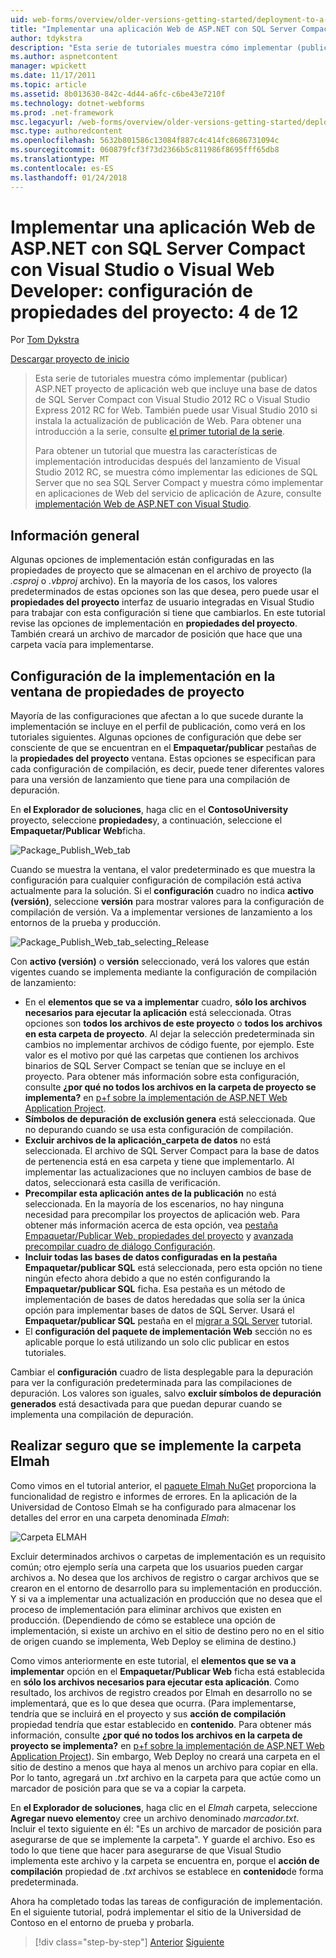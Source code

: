 ```yaml
---
uid: web-forms/overview/older-versions-getting-started/deployment-to-a-hosting-provider/deployment-to-a-hosting-provider-configuring-project-properties-4-of-12
title: "Implementar una aplicación Web de ASP.NET con SQL Server Compact con Visual Studio o Visual Web Developer: configuración de propiedades del proyecto: 4 de 12 | Documentos de Microsoft"
author: tdykstra
description: "Esta serie de tutoriales muestra cómo implementar (publicar) ASP.NET proyecto de aplicación web que incluye una base de datos de SQL Server Compact usando Visual Stu..."
ms.author: aspnetcontent
manager: wpickett
ms.date: 11/17/2011
ms.topic: article
ms.assetid: 8b013630-842c-4d44-a6fc-c6be43e7210f
ms.technology: dotnet-webforms
ms.prod: .net-framework
msc.legacyurl: /web-forms/overview/older-versions-getting-started/deployment-to-a-hosting-provider/deployment-to-a-hosting-provider-configuring-project-properties-4-of-12
msc.type: authoredcontent
ms.openlocfilehash: 5632b801586c13084f887c4c414fc8686731094c
ms.sourcegitcommit: 060879fcf3f73d2366b5c811986f8695fff65db8
ms.translationtype: MT
ms.contentlocale: es-ES
ms.lasthandoff: 01/24/2018
---
```

<a name="deploying-an-aspnet-web-application-with-sql-server-compact-using-visual-studio-or-visual-web-developer-configuring-project-properties---4-of-12"></a>Implementar una aplicación Web de ASP.NET con SQL Server Compact con Visual Studio o Visual Web Developer: configuración de propiedades del proyecto: 4 de 12
====================
Por [Tom Dykstra](https://github.com/tdykstra)

[Descargar proyecto de inicio](http://code.msdn.microsoft.com/Deploying-an-ASPNET-Web-4e31366b)

> Esta serie de tutoriales muestra cómo implementar (publicar) ASP.NET proyecto de aplicación web que incluye una base de datos de SQL Server Compact con Visual Studio 2012 RC o Visual Studio Express 2012 RC for Web. También puede usar Visual Studio 2010 si instala la actualización de publicación de Web. Para obtener una introducción a la serie, consulte [el primer tutorial de la serie](deployment-to-a-hosting-provider-introduction-1-of-12.md).
> 
> Para obtener un tutorial que muestra las características de implementación introducidas después del lanzamiento de Visual Studio 2012 RC, se muestra cómo implementar las ediciones de SQL Server que no sea SQL Server Compact y muestra cómo implementar en aplicaciones de Web del servicio de aplicación de Azure, consulte [implementación Web de ASP.NET con Visual Studio](../../deployment/visual-studio-web-deployment/introduction.md).


## <a name="overview"></a>Información general

Algunas opciones de implementación están configuradas en las propiedades de proyecto que se almacenan en el archivo de proyecto (la *.csproj* o *.vbproj* archivo). En la mayoría de los casos, los valores predeterminados de estas opciones son las que desea, pero puede usar el **propiedades del proyecto** interfaz de usuario integradas en Visual Studio para trabajar con esta configuración si tiene que cambiarlos. En este tutorial revise las opciones de implementación en **propiedades del proyecto**. También creará un archivo de marcador de posición que hace que una carpeta vacía para implementarse.

## <a name="configuring-deployment-settings-in-the-project-properties-window"></a>Configuración de la implementación en la ventana de propiedades de proyecto

Mayoría de las configuraciones que afectan a lo que sucede durante la implementación se incluye en el perfil de publicación, como verá en los tutoriales siguientes. Algunas opciones de configuración que debe ser consciente de que se encuentran en el **Empaquetar/publicar** pestañas de la **propiedades del proyecto** ventana. Estas opciones se especifican para cada configuración de compilación, es decir, puede tener diferentes valores para una versión de lanzamiento que tiene para una compilación de depuración.

En **el Explorador de soluciones**, haga clic en el **ContosoUniversity** proyecto, seleccione **propiedades**y, a continuación, seleccione el **Empaquetar/Publicar Web**ficha.

![Package_Publish_Web_tab](deployment-to-a-hosting-provider-configuring-project-properties-4-of-12/_static/image1.png)

Cuando se muestra la ventana, el valor predeterminado es que muestra la configuración para cualquier configuración de compilación está activa actualmente para la solución. Si el **configuración** cuadro no indica **activo (versión)**, seleccione **versión** para mostrar valores para la configuración de compilación de versión. Va a implementar versiones de lanzamiento a los entornos de la prueba y producción.

![Package_Publish_Web_tab_selecting_Release](deployment-to-a-hosting-provider-configuring-project-properties-4-of-12/_static/image2.png)

Con **activo (versión)** o **versión** seleccionado, verá los valores que están vigentes cuando se implementa mediante la configuración de compilación de lanzamiento:

- En el **elementos que se va a implementar** cuadro, **sólo los archivos necesarios para ejecutar la aplicación** está seleccionada. Otras opciones son **todos los archivos de este proyecto** o **todos los archivos en esta carpeta de proyecto**. Al dejar la selección predeterminada sin cambios no implementar archivos de código fuente, por ejemplo. Este valor es el motivo por qué las carpetas que contienen los archivos binarios de SQL Server Compact se tenían que se incluye en el proyecto. Para obtener más información sobre esta configuración, consulte **¿por qué no todos los archivos en la carpeta de proyecto se implementa?** en [p+f sobre la implementación de ASP.NET Web Application Project](https://msdn.microsoft.com/library/ee942158.aspx).
- **Símbolos de depuración de exclusión genera** está seleccionada. Que no depurando cuando se usa esta configuración de compilación.
- **Excluir archivos de la aplicación\_carpeta de datos** no está seleccionada. El archivo de SQL Server Compact para la base de datos de pertenencia está en esa carpeta y tiene que implementarlo. Al implementar las actualizaciones que no incluyen cambios de base de datos, seleccionará esta casilla de verificación.
- **Precompilar esta aplicación antes de la publicación** no está seleccionada. En la mayoría de los escenarios, no hay ninguna necesidad para precompilar los proyectos de aplicación web. Para obtener más información acerca de esta opción, vea [pestaña Empaquetar/Publicar Web, propiedades del proyecto](https://msdn.microsoft.com/library/dd410108(v=vs.110).aspx) y [avanzada precompilar cuadro de diálogo Configuración](https://msdn.microsoft.com/library/hh475319(v=vs.110).aspx).
- **Incluir todas las bases de datos configuradas en la pestaña Empaquetar/publicar SQL** está seleccionada, pero esta opción no tiene ningún efecto ahora debido a que no estén configurando la **Empaquetar/publicar SQL** ficha. Esa pestaña es un método de implementación de bases de datos heredadas que solía ser la única opción para implementar bases de datos de SQL Server. Usará el **Empaquetar/publicar SQL** pestaña en el [migrar a SQL Server](deployment-to-a-hosting-provider-migrating-to-sql-server-10-of-12.md) tutorial.
- El **configuración del paquete de implementación Web** sección no es aplicable porque lo está utilizando un solo clic publicar en estos tutoriales.

Cambiar el **configuración** cuadro de lista desplegable para la depuración para ver la configuración predeterminada para las compilaciones de depuración. Los valores son iguales, salvo **excluir símbolos de depuración generados** está desactivada para que puedan depurar cuando se implementa una compilación de depuración.

## <a name="making-sure-that-the-elmah-folder-gets-deployed"></a>Realizar seguro que se implemente la carpeta Elmah

Como vimos en el tutorial anterior, el [paquete Elmah NuGet](http://www.hanselman.com/blog/NuGetPackageOfTheWeek7ELMAHErrorLoggingModulesAndHandlersWithSQLServerCompact.aspx) proporciona la funcionalidad de registro e informes de errores. En la aplicación de la Universidad de Contoso Elmah se ha configurado para almacenar los detalles del error en una carpeta denominada *Elmah*:

![Carpeta ELMAH](deployment-to-a-hosting-provider-configuring-project-properties-4-of-12/_static/image3.png)

Excluir determinados archivos o carpetas de implementación es un requisito común; otro ejemplo sería una carpeta que los usuarios pueden cargar archivos a. No desea que los archivos de registro o cargar archivos que se crearon en el entorno de desarrollo para su implementación en producción. Y si va a implementar una actualización en producción que no desea que el proceso de implementación para eliminar archivos que existen en producción. (Dependiendo de cómo se establece una opción de implementación, si existe un archivo en el sitio de destino pero no en el sitio de origen cuando se implementa, Web Deploy se elimina de destino.)

Como vimos anteriormente en este tutorial, el **elementos que se va a implementar** opción en el **Empaquetar/Publicar Web** ficha está establecida en **sólo los archivos necesarios para ejecutar esta aplicación**. Como resultado, los archivos de registro creados por Elmah en desarrollo no se implementará, que es lo que desea que ocurra. (Para implementarse, tendría que se incluirá en el proyecto y sus **acción de compilación** propiedad tendría que estar establecido en **contenido**. Para obtener más información, consulte **¿por qué no todos los archivos en la carpeta de proyecto se implementa?** en [p+f sobre la implementación de ASP.NET Web Application Project](https://msdn.microsoft.com/library/ee942158.aspx)). Sin embargo, Web Deploy no creará una carpeta en el sitio de destino a menos que haya al menos un archivo para copiar en ella. Por lo tanto, agregará un *.txt* archivo en la carpeta para que actúe como un marcador de posición para que se va a copiar la carpeta.

En **el Explorador de soluciones**, haga clic en el *Elmah* carpeta, seleccione **Agregar nuevo elemento**y cree un archivo denominado *marcador.txt*. Incluir el texto siguiente en él: "Es un archivo de marcador de posición para asegurarse de que se implemente la carpeta". Y guarde el archivo. Eso es todo lo que tiene que hacer para asegurarse de que Visual Studio implementa este archivo y la carpeta se encuentra en, porque el **acción de compilación** propiedad de *.txt* archivos se establece en **contenido**de forma predeterminada.

Ahora ha completado todas las tareas de configuración de implementación. En el siguiente tutorial, podrá implementar el sitio de la Universidad de Contoso en el entorno de prueba y probarla.

>[!div class="step-by-step"]
[Anterior](deployment-to-a-hosting-provider-web-config-file-transformations-3-of-12.md)
[Siguiente](deployment-to-a-hosting-provider-deploying-to-iis-as-a-test-environment-5-of-12.md)
